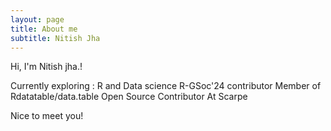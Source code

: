 ```yaml
---
layout: page
title: About me
subtitle: Nitish Jha
---
```


Hi, I'm Nitish jha.! 

Currently exploring : R and Data science
R-GSoc'24 contributor
Member of Rdatatable/data.table
Open Source Contributor At Scarpe

Nice to meet you!